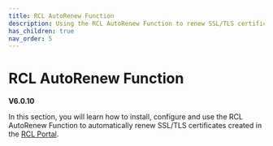 ```yaml
---
title: RCL AutoRenew Function
description: Using the RCL AutoRenew Function to renew SSL/TLS certificates created in the RCL portal
has_children: true
nav_order: 5
---
```


# RCL AutoRenew Function
**V6.0.10**

In this section, you will learn how to install, configure and use the RCL AutoRenew Function to automatically renew SSL/TLS certificates created in the [RCL Portal](../portal/portal).
